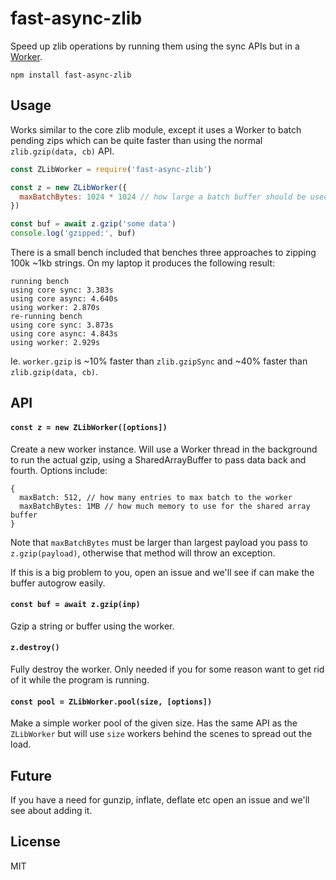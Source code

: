 # fast-async-zlib

Speed up zlib operations by running them using the sync APIs but in a [Worker](https://nodejs.org/api/worker_threads.html).

```
npm install fast-async-zlib
```

## Usage

Works similar to the core zlib module, except it uses a Worker to batch pending zips
which can be quite faster than using the normal `zlib.gzip(data, cb)` API.

``` js
const ZLibWorker = require('fast-async-zlib')

const z = new ZLibWorker({
  maxBatchBytes: 1024 * 1024 // how large a batch buffer should be used? (1 MB default)
})

const buf = await z.gzip('some data')
console.log('gzipped:', buf)
```

There is a small bench included that benches three approaches to zipping 100k ~1kb strings.
On my laptop it produces the following result:

```
running bench
using core sync: 3.383s
using core async: 4.640s
using worker: 2.870s
re-running bench
using core sync: 3.873s
using core async: 4.843s
using worker: 2.929s
```

Ie. `worker.gzip` is ~10% faster than `zlib.gzipSync` and ~40% faster than `zlib.gzip(data, cb)`.

## API

#### `const z = new ZLibWorker([options])`

Create a new worker instance. Will use a Worker thread in the background to run the actual gzip, using a SharedArrayBuffer to pass data back and fourth.
Options include:

```
{
  maxBatch: 512, // how many entries to max batch to the worker
  maxBatchBytes: 1MB // how much memory to use for the shared array buffer
}
```

Note that `maxBatchBytes` must be larger than largest payload you pass to `z.gzip(payload)`,
otherwise that method will throw an exception.

If this is a big problem to you, open an issue and we'll see if can make the buffer autogrow easily.

#### `const buf = await z.gzip(inp)`

Gzip a string or buffer using the worker.

#### `z.destroy()`

Fully destroy the worker. Only needed if you for some reason want to get rid of it while the program is running.

#### `const pool = ZLibWorker.pool(size, [options])`

Make a simple worker pool of the given size.
Has the same API as the `ZLibWorker` but will use `size` workers behind the scenes to spread out the load.

## Future

If you have a need for gunzip, inflate, deflate etc open an issue and we'll see about adding it.

## License

MIT
